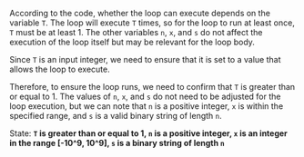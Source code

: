 According to the code, whether the loop can execute depends on the variable `T`. The loop will execute `T` times, so for the loop to run at least once, `T` must be at least 1. The other variables `n`, `x`, and `s` do not affect the execution of the loop itself but may be relevant for the loop body.

Since `T` is an input integer, we need to ensure that it is set to a value that allows the loop to execute. 

Therefore, to ensure the loop runs, we need to confirm that `T` is greater than or equal to 1. The values of `n`, `x`, and `s` do not need to be adjusted for the loop execution, but we can note that `n` is a positive integer, `x` is within the specified range, and `s` is a valid binary string of length `n`.

State: **`T` is greater than or equal to 1, `n` is a positive integer, `x` is an integer in the range [-10^9, 10^9], `s` is a binary string of length `n`**